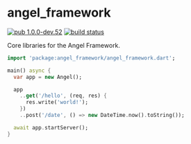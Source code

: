 # angel_framework

[![pub 1.0.0-dev.52](https://img.shields.io/badge/pub-1.0.0--dev.52-red.svg)](https://pub.dartlang.org/packages/angel_framework)
[![build status](https://travis-ci.org/angel-dart/framework.svg)](https://travis-ci.org/angel-dart/framework)

Core libraries for the Angel Framework.

```dart
import 'package:angel_framework/angel_framework.dart';

main() async {
  var app = new Angel();

  app
    ..get('/hello', (req, res) {
      res.write('world!');
    })
    ..post('/date', () => new DateTime.now().toString());

  await app.startServer();
}
```